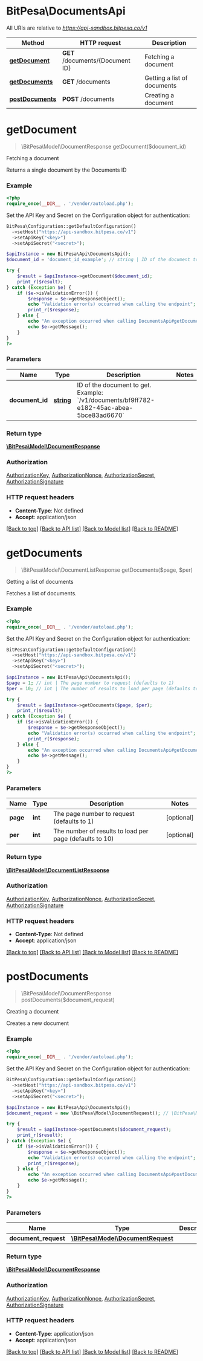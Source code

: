 # BitPesa\DocumentsApi

All URIs are relative to *https://api-sandbox.bitpesa.co/v1*

Method | HTTP request | Description
------------- | ------------- | -------------
[**getDocument**](DocumentsApi.md#getDocument) | **GET** /documents/{Document ID} | Fetching a document
[**getDocuments**](DocumentsApi.md#getDocuments) | **GET** /documents | Getting a list of documents
[**postDocuments**](DocumentsApi.md#postDocuments) | **POST** /documents | Creating a document


# **getDocument**
> \BitPesa\Model\DocumentResponse getDocument($document_id)

Fetching a document

Returns a single document by the Documents ID

### Example
```php
<?php
require_once(__DIR__ . '/vendor/autoload.php');
```

Set the API Key and Secret on the Configuration object for authentication:
```php
BitPesa\Configuration::getDefaultConfiguration()
  ->setHost("https://api-sandbox.bitpesa.co/v1")
  ->setApiKey("<key>")
  ->setApiSecret("<secret>");

$apiInstance = new BitPesa\Api\DocumentsApi();
$document_id = 'document_id_example'; // string | ID of the document to get.  Example: `/v1/documents/bf9ff782-e182-45ac-abea-5bce83ad6670`

try {
    $result = $apiInstance->getDocument($document_id);
    print_r($result);
} catch (Exception $e) {
    if ($e->isValidationError()) {
        $response = $e->getResponseObject();
        echo "Validation error(s) occurred when calling the endpoint";
        print_r($response);
    } else {
        echo "An exception occurred when calling DocumentsApi#getDocument";
        echo $e->getMessage();
    }
}
?>
```

### Parameters

Name | Type | Description  | Notes
------------- | ------------- | ------------- | -------------
 **document_id** | [**string**](../Model/.md)| ID of the document to get.  Example: &#x60;/v1/documents/bf9ff782-e182-45ac-abea-5bce83ad6670&#x60; |

### Return type

[**\BitPesa\Model\DocumentResponse**](../Model/DocumentResponse.md)

### Authorization

[AuthorizationKey](../../README.md#AuthorizationKey), [AuthorizationNonce](../../README.md#AuthorizationNonce), [AuthorizationSecret](../../README.md#AuthorizationSecret), [AuthorizationSignature](../../README.md#AuthorizationSignature)

### HTTP request headers

 - **Content-Type**: Not defined
 - **Accept**: application/json

[[Back to top]](#) [[Back to API list]](../../README.md#documentation-for-api-endpoints) [[Back to Model list]](../../README.md#documentation-for-models) [[Back to README]](../../README.md)

# **getDocuments**
> \BitPesa\Model\DocumentListResponse getDocuments($page, $per)

Getting a list of documents

Fetches a list of documents.

### Example
```php
<?php
require_once(__DIR__ . '/vendor/autoload.php');
```

Set the API Key and Secret on the Configuration object for authentication:
```php
BitPesa\Configuration::getDefaultConfiguration()
  ->setHost("https://api-sandbox.bitpesa.co/v1")
  ->setApiKey("<key>")
  ->setApiSecret("<secret>");

$apiInstance = new BitPesa\Api\DocumentsApi();
$page = 1; // int | The page number to request (defaults to 1)
$per = 10; // int | The number of results to load per page (defaults to 10)

try {
    $result = $apiInstance->getDocuments($page, $per);
    print_r($result);
} catch (Exception $e) {
    if ($e->isValidationError()) {
        $response = $e->getResponseObject();
        echo "Validation error(s) occurred when calling the endpoint";
        print_r($response);
    } else {
        echo "An exception occurred when calling DocumentsApi#getDocuments";
        echo $e->getMessage();
    }
}
?>
```

### Parameters

Name | Type | Description  | Notes
------------- | ------------- | ------------- | -------------
 **page** | **int**| The page number to request (defaults to 1) | [optional]
 **per** | **int**| The number of results to load per page (defaults to 10) | [optional]

### Return type

[**\BitPesa\Model\DocumentListResponse**](../Model/DocumentListResponse.md)

### Authorization

[AuthorizationKey](../../README.md#AuthorizationKey), [AuthorizationNonce](../../README.md#AuthorizationNonce), [AuthorizationSecret](../../README.md#AuthorizationSecret), [AuthorizationSignature](../../README.md#AuthorizationSignature)

### HTTP request headers

 - **Content-Type**: Not defined
 - **Accept**: application/json

[[Back to top]](#) [[Back to API list]](../../README.md#documentation-for-api-endpoints) [[Back to Model list]](../../README.md#documentation-for-models) [[Back to README]](../../README.md)

# **postDocuments**
> \BitPesa\Model\DocumentResponse postDocuments($document_request)

Creating a document

Creates a new document

### Example
```php
<?php
require_once(__DIR__ . '/vendor/autoload.php');
```

Set the API Key and Secret on the Configuration object for authentication:
```php
BitPesa\Configuration::getDefaultConfiguration()
  ->setHost("https://api-sandbox.bitpesa.co/v1")
  ->setApiKey("<key>")
  ->setApiSecret("<secret>");

$apiInstance = new BitPesa\Api\DocumentsApi();
$document_request = new \BitPesa\Model\DocumentRequest(); // \BitPesa\Model\DocumentRequest | 

try {
    $result = $apiInstance->postDocuments($document_request);
    print_r($result);
} catch (Exception $e) {
    if ($e->isValidationError()) {
        $response = $e->getResponseObject();
        echo "Validation error(s) occurred when calling the endpoint";
        print_r($response);
    } else {
        echo "An exception occurred when calling DocumentsApi#postDocuments";
        echo $e->getMessage();
    }
}
?>
```

### Parameters

Name | Type | Description  | Notes
------------- | ------------- | ------------- | -------------
 **document_request** | [**\BitPesa\Model\DocumentRequest**](../Model/DocumentRequest.md)|  |

### Return type

[**\BitPesa\Model\DocumentResponse**](../Model/DocumentResponse.md)

### Authorization

[AuthorizationKey](../../README.md#AuthorizationKey), [AuthorizationNonce](../../README.md#AuthorizationNonce), [AuthorizationSecret](../../README.md#AuthorizationSecret), [AuthorizationSignature](../../README.md#AuthorizationSignature)

### HTTP request headers

 - **Content-Type**: application/json
 - **Accept**: application/json

[[Back to top]](#) [[Back to API list]](../../README.md#documentation-for-api-endpoints) [[Back to Model list]](../../README.md#documentation-for-models) [[Back to README]](../../README.md)

